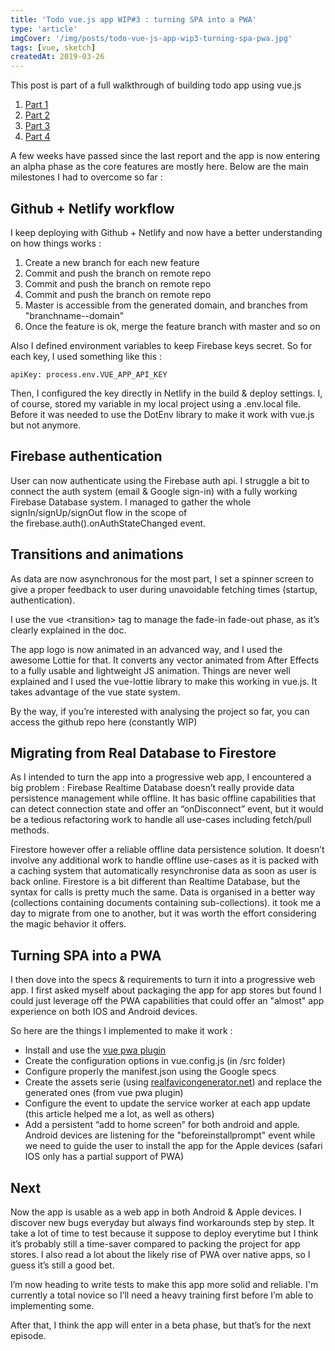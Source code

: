 ```yaml
---
title: 'Todo vue.js app WIP#3 : turning SPA into a PWA'
type: 'article'
imgCover: '/img/posts/todo-vue-js-app-wip3-turning-spa-pwa.jpg'
tags: [vue, sketch]
createdAt: 2019-03-26
---
```


This post is part of a full walkthrough of building todo app using vue.js
<!--more-->

1. [Part 1](/posts/todo-vue-js-app-wip1-new-project-startup)
1. [Part 2](/posts/todo-vue-js-app-wip2-vuex-modules-firebase)
1. [Part 3](/posts/todo-vue-js-app-wip3-turning-spa-pwa)
1. [Part 4](/posts/todo-vue-js-app-wip4-alpha-launch-weekx)

A few weeks have passed since the last report and the app is now entering an alpha phase as the core features are mostly here. Below are the main milestones I had to overcome so far :

## Github + Netlify workflow

I keep deploying with Github + Netlify and now have a better understanding on how things works :

1. Create a new branch for each new feature
2. Commit and push the branch on remote repo
3. Commit and push the branch on remote repo
4. Commit and push the branch on remote repo
5. Master is accessible from the generated domain, and branches from "branchname--domain"
6. Once the feature is ok, merge the feature branch with master and so on

Also I defined environment variables to keep Firebase keys secret. So for each key, I used something like this :

```js{}[mains.js]
apiKey: process.env.VUE_APP_API_KEY
```

Then, I configured the key directly in Netlify in the build & deploy settings.
I, of course, stored my variable in my local project using a .env.local file. Before it was needed to use the DotEnv library to make it work with vue.js but not anymore.

## Firebase authentication

User can now authenticate using the Firebase auth api. I struggle a bit to connect the auth system (email & Google sign-in) with a fully working Firebase Database system. I managed to gather the whole signIn/signUp/signOut flow in the scope of the firebase.auth().onAuthStateChanged event.

## Transitions and animations

As data are now asynchronous for the most part, I set a spinner screen to give a proper feedback to user during unavoidable fetching times (startup, authentication).

I use the vue &lt;transition&gt; tag to manage the fade-in fade-out phase, as it’s clearly explained in the doc.

The app logo is now animated in an advanced way, and I used the awesome Lottie for that. It converts any vector animated from After Effects to a fully usable and lightweight JS animation. Things are never well explained and I used the vue-lottie library to make this working in vue.js. It takes advantage of the vue state system.

By the way, if you’re interested with analysing the project so far, you can access the github repo here (constantly WIP)

## Migrating from Real Database to Firestore

As I intended to turn the app into a progressive web app, I encountered a big problem : Firebase Realtime Database doesn’t really provide data persistence management while offline. It has basic offline capabilities that can detect connection state and offer an “onDisconnect” event, but it would be a tedious refactoring work to handle all use-cases including fetch/pull methods.

Firestore however offer a reliable offline data persistence solution. It doesn’t involve any additional work to handle offline use-cases as it is packed with a caching system that automatically resynchronise data as soon as user is back online. Firestore is a bit different than Realtime Database, but the syntax for calls is pretty much the same. Data is organised in a better way (collections containing documents containing sub-collections). it took me a day to migrate from one to another, but it was worth the effort considering the magic behavior it offers.

## Turning SPA into a PWA

I then dove into the specs & requirements to turn it into a progressive web app. I first asked myself about packaging the app for app stores but found I could just leverage off the PWA capabilities that could offer an "almost" app experience on both IOS and Android devices.

So here are the things I implemented to make it work :

* Install and use the [vue pwa plugin](https://github.com/vuejs/vue-cli/tree/dev/packages/%40vue/cli-plugin-pwa)
* Create the configuration options in vue.config.js (in /src folder)
* Configure properly the manifest.json using the Google specs
* Create the assets serie (using [realfavicongenerator.net](https://realfavicongenerator.net/)) and replace the generated ones (from vue pwa plugin)
* Configure the event to update the service worker at each app update (this article helped me a lot, as well as others)
* Add a persistent “add to home screen” for both android and apple. Android devices are listening for the "beforeinstallprompt" event while we need to guide the user to install the app for the Apple devices (safari IOS only has a partial support of PWA)

## Next

Now the app is usable as a web app in both Android & Apple devices. I discover new bugs everyday but always find workarounds step by step. It take a lot of time to test because it suppose to deploy everytime but I think it’s probably still a time-saver compared to packing the project for app stores. I also read a lot about the likely rise of PWA over native apps, so I guess it’s still a good bet.

I’m now heading to write tests to make this app more solid and reliable. I'm currently a total novice so I’ll need a heavy training first before I’m able to implementing some.

After that, I think the app will enter in a beta phase, but that’s for the next episode.